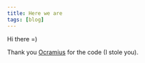 ```yaml
---
title: Here we are
tags: [blog]
---
```

Hi there =)

Thank you [Ocramius](https://github.com/Ocramius/ocramius.github.com) for the code (I stole you).
